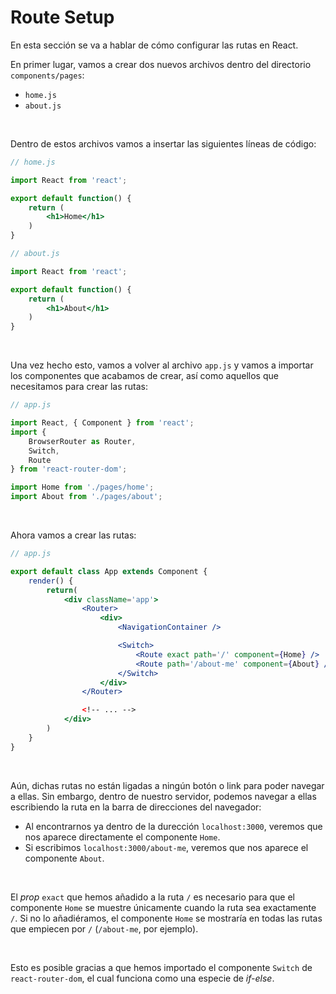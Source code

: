 # Route Setup

En esta sección se va a hablar de cómo configurar las rutas en React.

En primer lugar, vamos a crear dos nuevos archivos dentro del directorio `components/pages`:

* `home.js`
* `about.js`

<br/>

Dentro de estos archivos vamos a insertar las siguientes líneas de código:

```jsx
// home.js

import React from 'react';

export default function() {
    return (
        <h1>Home</h1>
    )
}
```

```jsx
// about.js

import React from 'react';

export default function() {
    return (
        <h1>About</h1>
    )
}
```

<br/>

Una vez hecho esto, vamos a volver al archivo `app.js` y vamos a importar los componentes que acabamos de crear, así como aquellos que necesitamos para crear las rutas:

```jsx
// app.js

import React, { Component } from 'react';
import {
    BrowserRouter as Router,
    Switch,
    Route
} from 'react-router-dom';

import Home from './pages/home';
import About from './pages/about';
```

<br/>

Ahora vamos a crear las rutas:

```jsx
// app.js

export default class App extends Component {
    render() {
        return(
            <div className='app'>
                <Router>
                    <div>
                        <NavigationContainer />

                        <Switch>
                            <Route exact path='/' component={Home} />
                            <Route path='/about-me' component={About} />
                        </Switch>
                    </div>
                </Router>

                <!-- ... -->
            </div>
        )
    }
}
```

<br/>

Aún, dichas rutas no están ligadas a ningún botón o link para poder navegar a ellas. Sin embargo, dentro de nuestro servidor, podemos navegar a ellas escribiendo la ruta en la barra de direcciones del navegador:

* Al encontrarnos ya dentro de la durección `localhost:3000`, veremos que nos aparece directamente el componente `Home`.
* Si escribimos `localhost:3000/about-me`, veremos que nos aparece el componente `About`.

<br/>

El *prop* `exact` que hemos añadido a la ruta `/` es necesario para que el componente `Home` se muestre únicamente cuando la ruta sea exactamente `/`. Si no lo añadiéramos, el componente `Home` se mostraría en todas las rutas que empiecen por `/` (`/about-me`, por ejemplo).

<br/>

Esto es posible gracias a que hemos importado el componente `Switch` de `react-router-dom`, el cual funciona como una especie de *if-else*.